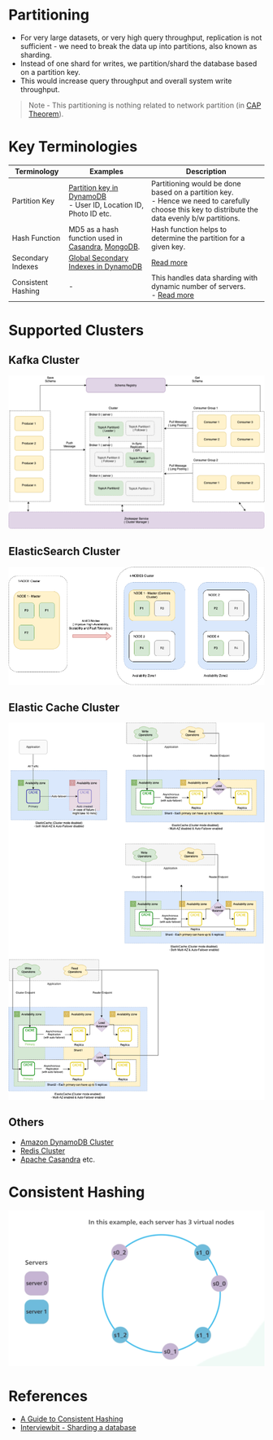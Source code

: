 # Partitioning
- For very large datasets, or very high query throughput, replication is not sufficient - we need to break the data up into partitions, also known as sharding.
- Instead of one shard for writes, we partition/shard the database based on a partition key. 
- This would increase query throughput and overall system write throughput.

> Note - This partitioning is nothing related to network partition (in [CAP Theorem](CAPTheorem/CAPTheorem.md)).

# Key Terminologies

| Terminology        | Examples                                                                                                                                        | Description                                                                                                                                          |
|--------------------|-------------------------------------------------------------------------------------------------------------------------------------------------|------------------------------------------------------------------------------------------------------------------------------------------------------|
| Partition Key      | [Partition key in DynamoDB](../../../2_AWSComponents/6_DatabaseServices/AmazonDynamoDB/Partioning.md)<br/>- User ID, Location ID, Photo ID etc. | Partitioning would be done based on a partition key. <br/>- Hence we need to carefully choose this key to distribute the data evenly b/w partitions. |
| Hash Function      | MD5 as a hash function used in [Casandra](../NoSQL-Databases/ApacheCasandra.md), [MongoDB](../NoSQL-Databases/MongoDB/Readme.md).               | Hash function helps to determine the partition for a given key.                                                                                      |
| Secondary Indexes  | [Global Secondary Indexes in DynamoDB](../../../2_AWSComponents/6_DatabaseServices/AmazonDynamoDB/Readme.md)                                    | [Read more](Indexing.md)                                                                                                                             |
| Consistent Hashing | -                                                                                                                                               | This handles data sharding with dynamic number of servers.<br/>- [Read more](https://www.youtube.com/watch?v=UF9Iqmg94tk)                            |

# Supported Clusters

## Kafka Cluster

![](../../4_MessageBrokers/assests/Kafka-Architecture.drawio.png)

## ElasticSearch Cluster

![](../Search-Indexes/ElasticSearch/assests/ElasticSearch-Cluster.png)

## Elastic Cache Cluster

![](../../../2_AWSComponents/6_DatabaseServices/AmazonElasticCache/assets/ElasticCache-Multi-AZ.drawio.png)

## Others
- [Amazon DynamoDB Cluster](../../../2_AWSComponents/6_DatabaseServices/AmazonDynamoDB/Partioning.md)
- [Redis Cluster](../In-Memory-Cache/Redis/RedisCluster.md)
- [Apache Casandra](../NoSQL-Databases/ApacheCasandra.md) etc.

# Consistent Hashing

![img.png](assets/consistent_sharding.png)

# References
- [A Guide to Consistent Hashing](https://www.toptal.com/big-data/consistent-hashing)
- [Interviewbit - Sharding a database](https://www.interviewbit.com/problems/sharding-a-database/)